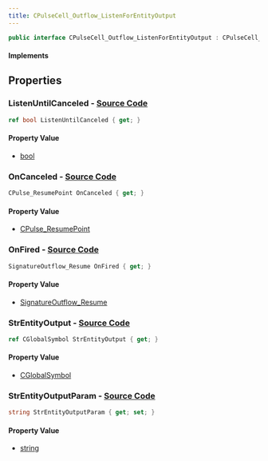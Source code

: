 ```yaml
---
title: CPulseCell_Outflow_ListenForEntityOutput
---
```


```csharp
public interface CPulseCell_Outflow_ListenForEntityOutput : CPulseCell_BaseYieldingInflow, CPulseCell_BaseFlow, CPulseCell_Base, ISchemaClass<CPulseCell_Base>, ISchemaClass<CPulseCell_BaseFlow>, ISchemaClass<CPulseCell_BaseYieldingInflow>, ISchemaClass<CPulseCell_Outflow_ListenForEntityOutput>, ISchemaField, ISchemaClass, INativeHandle
```

#### Implements

## Properties

### **ListenUntilCanceled** - [Source Code](https://github.com/swiftly-solution/swiftlys2/blob/main/managed/src/SwiftlyS2.Generated/Schemas/Interfaces/CPulseCell_Outflow_ListenForEntityOutput.cs#L24)

```csharp
ref bool ListenUntilCanceled { get; }
```

#### Property Value

- [bool](https://learn.microsoft.com/dotnet/api/system.boolean)

### **OnCanceled** - [Source Code](https://github.com/swiftly-solution/swiftlys2/blob/main/managed/src/SwiftlyS2.Generated/Schemas/Interfaces/CPulseCell_Outflow_ListenForEntityOutput.cs#L18)

```csharp
CPulse_ResumePoint OnCanceled { get; }
```

#### Property Value

- [CPulse_ResumePoint](/docs/api/shared/schemadefinitions/cpulse_resumepoint)

### **OnFired** - [Source Code](https://github.com/swiftly-solution/swiftlys2/blob/main/managed/src/SwiftlyS2.Generated/Schemas/Interfaces/CPulseCell_Outflow_ListenForEntityOutput.cs#L16)

```csharp
SignatureOutflow_Resume OnFired { get; }
```

#### Property Value

- [SignatureOutflow_Resume](/docs/api/shared/schemadefinitions/signatureoutflow_resume)

### **StrEntityOutput** - [Source Code](https://github.com/swiftly-solution/swiftlys2/blob/main/managed/src/SwiftlyS2.Generated/Schemas/Interfaces/CPulseCell_Outflow_ListenForEntityOutput.cs#L20)

```csharp
ref CGlobalSymbol StrEntityOutput { get; }
```

#### Property Value

- [CGlobalSymbol](/docs/api/shared/natives/cglobalsymbol)

### **StrEntityOutputParam** - [Source Code](https://github.com/swiftly-solution/swiftlys2/blob/main/managed/src/SwiftlyS2.Generated/Schemas/Interfaces/CPulseCell_Outflow_ListenForEntityOutput.cs#L22)

```csharp
string StrEntityOutputParam { get; set; }
```

#### Property Value

- [string](https://learn.microsoft.com/dotnet/api/system.string)

